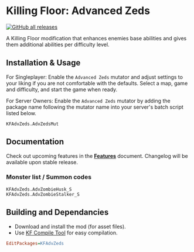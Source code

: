 # Killing Floor: Advanced Zeds

[![GitHub all releases](https://img.shields.io/github/downloads/theengineertcr/KFAdvZeds/total)](https://github.com/theengineertcr/KFAdvZeds/releases)

A Killing Floor modification that enhances enemies base abilities and gives them additional abilities per difficulty level.

## Installation & Usage

For Singleplayer: Enable the `Advanced Zeds` mutator and adjust settings to your liking if you are not comfortable with the defaults. Select a map, game and difficulty, and start the game when ready.

For Server Owners: Enable the `Advanced Zeds` mutator by adding the package name following the mutator name into your server's batch script listed below.

```unrealscript
KFAdvZeds.AdvZedsMut
```

## Documentation

Check out upcoming features in the [**Features**](Docs/FEATURES.MD) document. Changelog will be available upon stable release.

### Monster list / Summon codes

```unrealscript
KFAdvZeds.AdvZombieHusk_S
KFAdvZeds.AdvZombieStalker_S
```

## Building and Dependancies

- Download and install the mod (for asset files).
- Use [KF Compile Tool](https://github.com/InsultingPros/KFCompileTool) for easy compilation.

```ini
EditPackages=KFAdvZeds
```